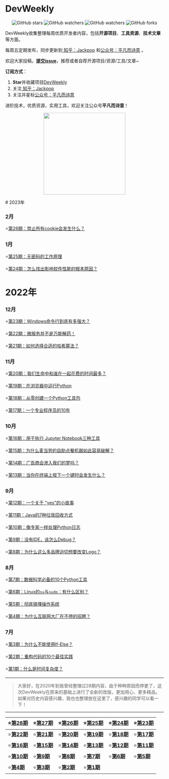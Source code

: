 <h1 align="left">DevWeekly</h1>
<p align="center">
    <img alt="GitHub stars" src="https://img.shields.io/github/stars/Jackpopc/DevWeekly">
    <img alt="GitHub watchers" src="https://img.shields.io/github/issues/Jackpopc/DevWeekly">
    <img alt="GitHub watchers" src="https://img.shields.io/github/watchers/Jackpopc/DevWeekly">
    <img alt="GitHub forks" src="https://img.shields.io/github/forks/Jackpopc/DevWeekly">
</p>


DevWeekly收集整理每周优质开发者内容，包括**开源项目**、**工具资源**、**技术文章**等方面。

每周五定期发布，同步更新到<a href="https://www.zhihu.com/people/sharetechlee/activities">
知乎：Jackpop</a> 和<a href="https://mp.weixin.qq.com/s/hTZAGgkiMS0XPZ9OHQxFJg" rel="nofollow">公众号：平凡而诗意</a> 。

欢迎大家投稿，**[提交issue](https://github.com/Jackpopc/DevWeekly/issues)**，推荐或者自荐开源项目/资源/工具/文章~

**订阅方式**：

1. **Star**并收藏项目[DevWeekly](https://github.com/Jackpopc/DevWeekly)
2. 关注<a href="https://www.zhihu.com/people/sharetechlee/activities">
   知乎：Jackpop</a>
3. 关注并星标<a href="https://mp.weixin.qq.com/s/hTZAGgkiMS0XPZ9OHQxFJg" rel="nofollow">公众号：平凡而诗意</a>  

进阶技术，优质资源，实用工具，欢迎关注公众号**平凡而诗意**！

<p align="center">
    <img src="https://s1.ax1x.com/2022/07/10/jsCAdH.jpg" width="260" height="260"></img>
</p>
# 2023年

### 2月

⭐️[第26期：禁止所有cookie会发生什么？](./weekly/2023-02-03-weekly.md)

### 1月

⭐️[第25期：无密码的工作原理](./weekly/2023-01-13-weekly.md)

⭐️[第24期：怎么找出影响软件性能的根本原因？](./weekly/2023-01-06-weekly.md)

# 2022年

### 12月

⭐️[第23期：Windows命令行到底有多强大？](./weekly/2022-12-16-weekly.md)

⭐️[第22期：微服务并不是万能解药！](./weekly/2022-12-09-weekly.md)

⭐️[第21期：如何选择合适的哈希算法？](./weekly/2022-12-02-weekly.md)

### 11月

⭐️[第20期：我们生命中和谁在一起花费的时间最多？](./weekly/2022-11-25-weekly.md)

⭐️[第19期：在浏览器中运行Python](./weekly/2022-11-18-weekly.md)

⭐️[第18期：从零创建一个Python工具包](./weekly/2022-11-11-weekly.md)

⭐️[第17期：一个专业程序员的10年](./weekly/2022-11-04-weekly.md)

### 10月

⭐️[第16期：用于执行 Jupyter Notebook三种工具](./weekly/2022-10-28-weekly.md)

⭐️[第15期：为什么麦当劳的自助点餐机器如此容易破解？](./weekly/2022-10-21-weekly.md)

⭐️[第14期：广告商会渗入我们的梦吗？](./weekly/2022-10-14-weekly.md)

⭐️[第13期：当你在终端上按下一个键时会发生什么？](./weekly/2022-10-07-weekly.md)

### 9月

⭐️[第12期：一个关于 "yes"的小故事](./weekly/2022-09-30-weekly.md)

⭐️[第11期：Java的7种垃圾回收方式](./weekly/2022-09-23-weekly.md)

⭐️[第10期：像专家一样处理Python日志](./weekly/2022-09-16-weekly.md)

⭐️[第9期：没有IDE，该怎么Debug？](./weekly/2022-09-09-weekly.md)

⭐️[第8期：为什么这么多品牌迫切想要改变Logo？](./weekly/2022-09-02-weekly.md)

### 8月

⭐️[第7期：数据科学必备的10个Python工具](./weekly/2022-08-26-weekly.md)

⭐️[第6期：Linux的`su`与`sudo`：有什么区别？](./weekly/2022-08-19-weekly.md)

⭐️[第5期：彻底搞懂操作系统](./weekly/2022-08-12-weekly.md)

⭐️[第4期：为什么互联网大厂在不停的招聘？](./weekly/2022-08-05-weekly.md)

### 7月

⭐️[第3期：为什么不能使用If-Else？](./weekly/2022-07-29-weekly.md)

⭐️[第2期：重构代码的10个最佳实践](./weekly/2022-07-22-weekly.md)

⭐️[第1期：什么是时间复杂度？](./weekly/2022-07-15-weekly.md)



---

> 大家好，在2020年到我曾经整理过28期内容，由于种种原因而停更了，这次DevWeekly在原来的基础上进行了全新的改版，更加用心、更多精品。如果对历史内容感兴趣，我也也整理放在这里了，感兴趣的同学可以看一下！

---


| ⭐️[第28期](./docs/28-pyhubweekly.md)     | ⭐️[第27期](./docs/27-pyhubweekly.md)     | ⭐️[第26期](./docs/26-pyhubweekly.md)     | ⭐️[第25期](./docs/25-pyhubweekly.md)     | ⭐️[第24期](./docs/24-pyhubweekly.md)     | ⭐️[第23期](./docs/23-pyhubweekly.md)     |
| --------------------------------------- | --------------------------------------- | --------------------------------------- | --------------------------------------- | --------------------------------------- | --------------------------------------- |
| ⭐️[**第22期**](./docs/22-pyhubweekly.md) | ⭐️[**第21期**](./docs/21-pyhubweekly.md) | ⭐️[**第20期**](./docs/20-pyhubweekly.md) | ⭐️[**第19期**](./docs/19-pyhubweekly.md) | ⭐️[**第18期**](./docs/18-pyhubweekly.md) | ⭐️[**第17期**](./docs/17-pyhubweekly.md) |
| ⭐️[**第16期**](./docs/16-pyhubweekly.md) | ⭐️[**第15期**](./docs/15-pyhubweekly.md) | ⭐️[**第14期**](./docs/14-pyhubweekly.md) | ⭐️[**第13期**](./docs/13-pyhubweekly.md) | ⭐️[**第12期**](./docs/12-pyhubweekly.md) | ⭐️[**第11期**](./docs/11-pyhubweekly.md) |
| ⭐️[**第10期**](./docs/10-pyhubweekly.md) | ⭐️[**第9期**](./docs/9-pyhubweekly.md)   | ⭐️[**第8期**](./docs/8-pyhubweekly.md)   | ⭐️[**第7期**](./docs/7-pyhubweekly.md)   | ⭐️[**第6期**](./docs/6-pyhubweekly.md)   | ⭐️[**第5期**](./docs/5-pyhubweekly.md)   |
| ⭐️[**第4期**](./docs/4-pyhubweekly.md)   | ⭐️[**第3期**](./docs/3-pyhubweekly.md)   | ⭐️[**第2期**](./docs/2-pyhubweekly.md)   | ⭐️[**第1期**](./docs/1-pyhubweekly.md)   |                                         |                                         |

